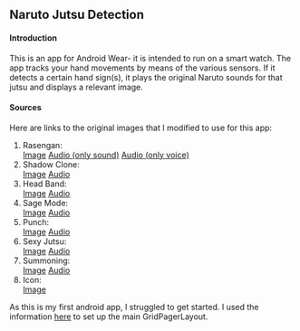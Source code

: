 ## Naruto Jutsu Detection

#### Introduction
This is an app for Android Wear- it is intended to run on a smart watch. The app tracks your
hand movements by means of the various sensors. If it detects a certain hand sign(s), it plays the original
Naruto sounds for that jutsu and displays a relevant image.

#### Sources
Here are links to the original images that I modified to use for this app: <br>
1. Rasengan: <br>
[Image](https://www.wattpad.com/526605763-my-minimalist-artbook-069-anime-uzumaki-naruto)
[Audio (only sound)](https://www.youtube.com/watch?v=qODByY9FJto)
[Audio (only voice)](https://www.youtube.com/watch?v=gpvhMRdbihs)
2. Shadow Clone: <br>
[Image](https://www.pinterest.ie/pin/433893745331333543/?lp=true)
[Audio](https://www.youtube.com/watch?v=CExOXxQbqp8)
3. Head Band: <br>
[Image](https://www.reddit.com/r/Naruto/comments/2l2wta/naruto_minimalistic_fan_art_created_by_me/)
[Audio](-)
4. Sage Mode: <br>
[Image](https://www.pinterest.ie/pin/348114246178464303/)
[Audio](https://www.youtube.com/watch?v=cOuCR5m0uXQ)
5. Punch: <br>
[Image](https://www.pinterest.ie/pin/345229127670866249/)
[Audio](https://www.youtube.com/watch?v=93NUlklSPzw)
6. Sexy Jutsu: <br>
[Image](https://in.pinterest.com/pin/824581012997581421/)
[Audio](https://www.youtube.com/watch?v=9uZgZ7BWqUo&t=24s)
7. Summoning: <br>
[Image](https://www.pinterest.ie/pin/814729388817161143/)
[Audio](https://www.youtube.com/watch?v=9uZgZ7BWqUo&t=24s)
8. Icon: <br>
[Image](https://cdn2.iconfinder.com/data/icons/ballicons-2-free/100/smart_watch-512.png)

As this is my first android app, I struggled to get started. I used the information [here](http://www.learnandroidwear.com/sample-3/)
to set up the main GridPagerLayout.
